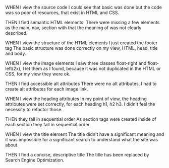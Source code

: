 WHEN I view the source code
I could see that basic was done but the code was so poor of resources, that exist in HTML and CSS.

THEN I find semantic HTML elements.
There were missing a few elements as the main, nav, section with that the meaning of was not clearly described.

WHEN I view the structure of the HTML elements
I just created the footer tag
The basic structure was done correctly on my view, HTML, head, title and body.

WHEN I view the image elements
I saw three classes float-right and float-left(2x), I let them as I found, because it was not duplicated in the HTML or CSS, for my view they were ok.

THEN I find accessible alt attributes
There were no alt attributes, I had to create alt attributes for each image link.

WHEN I view the heading attributes
In my point of view, the heading attributes were set correctly, for each heading h1, h2 h3. I didn't feel the necessity to refactor those.

THEN they fall in sequential order
As section tags were created inside of each section they fall in sequential order.

WHEN I view the title element
The title didn't have a significant meaning and it was impossible for a significant search to understand what the site was about.

THEN I find a concise, descriptive title
The title has been replaced by Search Engine Optimization.


